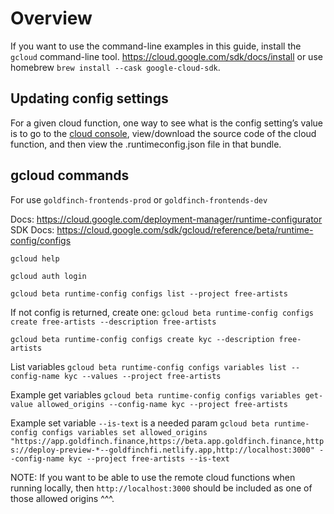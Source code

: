 # Overview

If you want to use the command-line examples in this guide, install the `gcloud` command-line tool. https://cloud.google.com/sdk/docs/install or use homebrew `brew install --cask google-cloud-sdk`.

## Updating config settings
For a given cloud function, one way to see what is the config setting’s value is to go to the [cloud console]("https://console.cloud.google.com/functions/details/us-central1/kycStatus?env=gen1&project=goldfinch-frontends-prod&tab=source"), view/download the source code of the cloud function, and then view the .runtimeconfig.json file in that bundle.

## gcloud commands

For <projects> use `goldfinch-frontends-prod` or `goldfinch-frontends-dev`

Docs: https://cloud.google.com/deployment-manager/runtime-configurator
SDK Docs: https://cloud.google.com/sdk/gcloud/reference/beta/runtime-config/configs

`gcloud help`

`gcloud auth login`

`gcloud beta runtime-config configs list --project free-artists`

If not config is returned, create one: 
`gcloud beta runtime-config configs create free-artists --description free-artists`

`gcloud beta runtime-config configs create kyc --description free-artists`

List variables
`gcloud beta runtime-config configs variables list --config-name kyc --values --project free-artists`

Example get variables
`gcloud beta runtime-config configs variables get-value allowed_origins --config-name kyc --project free-artists`

Example set variable `--is-text` is a needed param
`gcloud beta runtime-config configs variables set allowed_origins "https://app.goldfinch.finance,https://beta.app.goldfinch.finance,https://deploy-preview-*--goldfinchfi.netlify.app,http://localhost:3000" --config-name kyc --project free-artists --is-text`

NOTE: If you want to be able to use the remote cloud functions when running locally, then `http://localhost:3000` should be included as one of those allowed origins ^^^.

